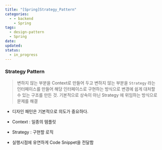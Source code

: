 ```yaml
---
title: "[Spring]Strategy_Pattern"
categories:
  - - backend
    - Spring
tags:
  - design-pattern
  - Spring
date: 
updated: 
status:
  - in_progress
---
```



### Strategy Pattern

> 변하지 않는 부분을 Context로 만들어 두고 변하지 않는 부분을 `Strategy` 라는 인터페이스를 만들어 해당 인터페이스로 구현하는 방식으로 변경에 쉽게 대처할 수 있는 구조를 만든 것.
> 기본적으로 상속이 아닌 Strategy  에 위임하는 방식으로 문제를 해결


- 디자인 패턴은 기본적으로 의도가 중요하다.


- Context : 일종의 템플릿
- Strategy : 구현할 로직


- 실행시점에 유연하게 Code Snippet을 전달함